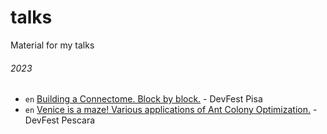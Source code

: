 # talks
Material for my talks

###### 2023

- `en` [Building a Connectome. Block by block.](.2023/2023-04-01) - DevFest Pisa
- `en` [Venice is a maze! Various applications of Ant Colony Optimization.](.2023/2023-11-18/) - DevFest Pescara





